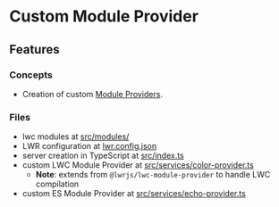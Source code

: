 # Custom Module Provider

## Features

### Concepts

-   Creation of custom [Module Providers](https://rfcs.lwc.dev/rfcs/lws/0000-registry-v2#module-providers).

### Files

-   lwc modules at [src/modules/](./src/modules)
-   LWR configuration at [lwr.config.json](./lwr.config.json)
-   server creation in TypeScript at [src/index.ts](./src/index.ts)
-   custom LWC Module Provider at [src/services/color-provider.ts](./src/services/color-provider.ts)
    -   **Note**: extends from `@lwrjs/lwc-module-provider` to handle LWC compilation
-   custom ES Module Provider at [src/services/echo-provider.ts](./src/services/echo-provider.ts)
